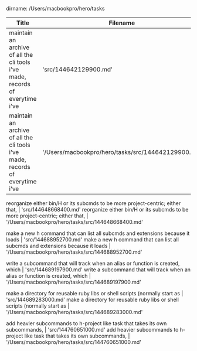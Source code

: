 dirname: /Users/macbookpro/hero/tasks


 Title                                                                            |  Filename
--------------------------------------------------------------------------------- | --------------------------
 maintain an archive of all the cli tools i've made, records of everytime i've    |  'src/144642129900.md'
 maintain an archive of all the cli tools i've made, records of everytime i've    |  '/Users/macbookpro/hero/tasks/src/144642129900.md'

 reorganize either bin/H or its subcmds to be more project-centric; either that,  |  'src/144648668400.md'
 reorganize either bin/H or its subcmds to be more project-centric; either that,  |  '/Users/macbookpro/hero/tasks/src/144648668400.md'

 make a new h command that can list all subcmds and extensions because it loads   |  'src/144688952700.md'
 make a new h command that can list all subcmds and extensions because it loads   |  '/Users/macbookpro/hero/tasks/src/144688952700.md'

 write a subcommand that will track when an alias or function is created, which   |  'src/144689197900.md'
 write a subcommand that will track when an alias or function is created, which   |  '/Users/macbookpro/hero/tasks/src/144689197900.md'

 make a directory for reusable ruby libs or shell scripts (normally start as      |  'src/144689283000.md'
 make a directory for reusable ruby libs or shell scripts (normally start as      |  '/Users/macbookpro/hero/tasks/src/144689283000.md'

 add heavier subcommands to h-project like task that takes its own subcommands,   |  'src/144760651000.md'
 add heavier subcommands to h-project like task that takes its own subcommands,   |  '/Users/macbookpro/hero/tasks/src/144760651000.md'

